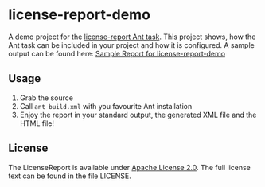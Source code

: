 license-report-demo
===================

A demo project for the [license-report Ant task](https://github.com/guerda/license-report/).
This project shows, how the Ant task can be included in your project and how it is configured.
A sample output can be found here: [Sample Report for license-report-demo](guerda.github.com/license-report/license-report-demo-results.html)

Usage
-----
1. Grab the source
2. Call `ant build.xml` with you favourite Ant installation
3. Enjoy the report in your standard output, the generated XML file and the HTML file!

License
-------
The LicenseReport is available under [Apache License 2.0](http://www.apache.org/licenses/LICENSE-2.0.html).
The full license text can be found in the file LICENSE.
